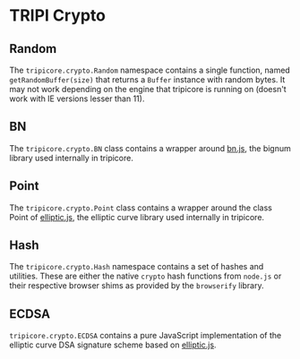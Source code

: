 # TRIPI Crypto

## Random
The `tripicore.crypto.Random` namespace contains a single function, named `getRandomBuffer(size)` that returns a `Buffer` instance with random bytes. It may not work depending on the engine that tripicore is running on (doesn't work with IE versions lesser than 11).

## BN
The `tripicore.crypto.BN` class contains a wrapper around [bn.js](https://github.com/indutny/bn.js), the bignum library used internally in tripicore.

## Point
The `tripicore.crypto.Point` class contains a wrapper around the class Point of [elliptic.js](https://github.com/indutny/elliptic), the elliptic curve library used internally in tripicore.

## Hash
The `tripicore.crypto.Hash` namespace contains a set of hashes and utilities. These are either the native `crypto` hash functions from `node.js` or their respective browser shims as provided by the `browserify` library.

## ECDSA
`tripicore.crypto.ECDSA` contains a pure JavaScript implementation of the elliptic curve DSA signature scheme based on [elliptic.js](https://github.com/indutny/elliptic).
